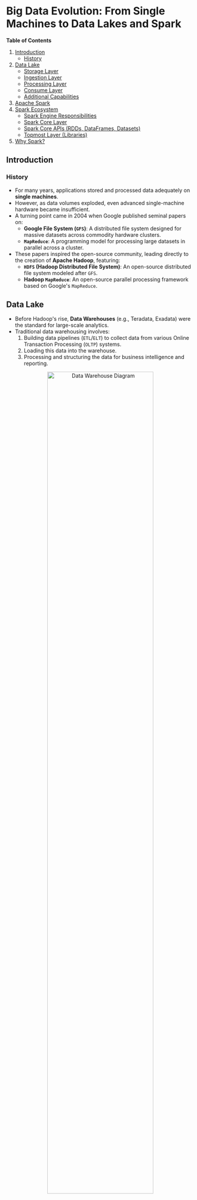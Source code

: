 # Big Data Evolution: From Single Machines to Data Lakes and Spark

**Table of Contents**

1. [Introduction](#introduction)
   - [History](#history)
2. [Data Lake](#data-lake)
   - [Storage Layer](#storage-layer)
   - [Ingestion Layer](#ingestion-layer)
   - [Processing Layer](#processing-layer)
   - [Consume Layer](#consume-layer)
   - [Additional Capabilities](#additional-capabilities)
3. [Apache Spark](#apache-spark)
4. [Spark Ecosystem](#spark-ecosystem)
   - [Spark Engine Responsibilities](#spark-engine-responsibilities)
   - [Spark Core Layer](#spark-core-layer)
   - [Spark Core APIs (RDDs, DataFrames, Datasets)](#spark-core-apis-rdds-dataframes-datasets)
   - [Topmost Layer (Libraries)](#topmost-layer-libraries)
5. [Why Spark?](#why-spark)

## Introduction

### History

- For many years, applications stored and processed data adequately on **single machines**.
- However, as data volumes exploded, even advanced single-machine hardware became insufficient.
- A turning point came in 2004 when Google published seminal papers on:
  - **Google File System (`GFS`)**: A distributed file system designed for massive datasets across commodity hardware clusters.
  - **`MapReduce`**: A programming model for processing large datasets in parallel across a cluster.
- These papers inspired the open-source community, leading directly to the creation of **Apache Hadoop**, featuring:
  - **`HDFS` (Hadoop Distributed File System)**: An open-source distributed file system modeled after `GFS`.
  - **Hadoop `MapReduce`**: An open-source parallel processing framework based on Google's `MapReduce`.

## Data Lake

- Before Hadoop's rise, **Data Warehouses** (e.g., Teradata, Exadata) were the standard for large-scale analytics.
- Traditional data warehousing involves:
  1.  Building data pipelines (`ETL`/`ELT`) to collect data from various Online Transaction Processing (`OLTP`) systems.
  2.  Loading this data into the warehouse.
  3.  Processing and structuring the data for business intelligence and reporting.

<p align="center">
    <img src="https://github.com/user-attachments/assets/57c44f35-4dbf-419f-8f54-f663af9a95ef" width="75%" alt="Data Warehouse Diagram">
</p>

A **data lake** is a centralized repository designed to store, process, and secure vast amounts of data in its **native, raw format**. It accommodates diverse data types, including structured, semi-structured, and unstructured data.

A data lake typically encompasses four key functional layers:

1.  **Ingest**: Collecting and loading data from source systems.
2.  **Store**: Persisting large volumes of data reliably.
3.  **Process**: Transforming, analyzing, and enriching the stored data.
4.  **Consume**: Providing access to data for users and applications.

### Storage Layer

The foundation of a data lake is its **storage infrastructure**. Common choices include:

- On-premise **`HDFS`** clusters.
- Cloud object storage services like **Amazon `S3`** (Simple Storage Service), **Azure Blob Storage**, **Azure Data Lake Storage (`ADLS`)**, or **Google Cloud Storage (`GCS`)**.

Cloud object stores are highly favored due to their **scalability, high availability, durability,** and **cost-effectiveness**.

### Ingestion Layer

- Data lakes often advocate for ingesting data in its **original, raw format**.
- This involves preserving an **unmodified, immutable copy** of the source data, maintaining its full context for future use.
- This layer focuses on selecting and managing tools/processes to move data from sources into the lake's storage.
- Tooling is diverse, reflecting varied source systems and data types:
  - Change Data Capture (`CDC`): e.g., HVR, Debezium
  - `ETL`/`ELT` Platforms: e.g., AWS Glue, Informatica, Talend, Azure Data Factory
  - Messaging Queues: e.g., Apache `Kafka`
  - Streaming Ingestion: e.g., Apache Flume, `Kafka` Connect

### Processing Layer

- This is where data transformation and computation happen:
  - Data quality validation.
  - Data cleaning, transformation, and preparation.
  - Data correlation and aggregation.
  - Advanced analytics and machine learning model training/application.
- Large-scale processing typically involves two distinct components:
  1. **Data Processing Framework**: The engine for developing and running distributed applications. **`Apache Spark`** is the leading framework here. Others include Apache Flink.
  2. **Orchestration/Cluster Management Framework**: Manages cluster resources (CPU, memory, nodes), schedules tasks, and handles scaling. Key examples are **Hadoop `YARN`**, **`Kubernetes` (K8s)**, and **Apache Mesos**.

### Consume Layer

- This layer provides interfaces for accessing the data lake's contents (both raw and processed).
- Consumption patterns and tools vary widely:
  - **Data Analysts**: `SQL` queries via clients, Business Intelligence (`BI`) tools (Tableau, Power BI).
  - **Data Scientists**: Notebook environments (Jupyter, Zeppelin) using Python/R, Machine Learning platforms.
  - **Applications**: Dashboards, `REST API` endpoints, file downloads.
  - **Other Systems**: Connections via `JDBC`/`ODBC` drivers.
  - **Search/Discovery**: Metadata catalogs or search interfaces.
- Flexibility is key to meet diverse downstream needs.

<p align="center">
    <img src="https://github.com/user-attachments/assets/fd75d8f7-3229-4a92-8b1a-f2893c0ceeb8" width="75%" alt="Data Lake Components Diagram">
</p>

### Additional Capabilities

> A production-ready data lake requires more than just the core layers. Essential supporting components include:
>
> - **Security**: Authentication, authorization, encryption, auditing.
> - **Workflow Management**: Orchestrating complex data pipelines (e.g., Apache Airflow, Prefect, Dagster).
> - **Metadata Management & Data Catalog**: Discovering, understanding, and governing data (e.g., Apache Atlas, Amundsen, DataHub).
> - **Data Lifecycle Management**: Archiving, deletion policies.
> - **Monitoring & Operations**: Tracking performance, health, and costs.
> - **Data Governance & Quality**: Ensuring data reliability and compliance.

## Apache Spark

- **`Apache Spark`** is a leading **unified analytics engine** designed for large-scale data processing, widely adopted in modern data lakes and data platforms.
- It provides high-level APIs in **Scala, Java, Python, R, and `SQL`**, supporting:
  - Data Engineering (`ETL`/`ELT`)
  - Data Science
  - Machine Learning
- Spark can run on single machines or scale out across large clusters.

## Spark Ecosystem

<p align="center">
    <img src="https://github.com/user-attachments/assets/a1fec4f3-75e9-4aa8-be57-5375d14ebbe8" width="75%" alt="Spark Ecosystem Diagram">
</p>

> **Key Point:** `Apache Spark` excels at **distributed computation**. It relies on external systems for **cluster management** and **persistent storage**.

### Spark Engine Responsibilities

The core Spark engine manages the distributed execution:

- Breaking down application logic into smaller, independent **tasks**.
- **Scheduling** tasks across available cluster resources (executors).
- Managing **data partitioning** and providing data to tasks.
- **Monitoring** task execution and progress.
- Providing **fault tolerance** by re-executing failed tasks.
- Coordinating with the **cluster manager** (e.g., `YARN`, `Kubernetes`) and **storage systems** (e.g., `HDFS`, `S3`).

### Spark Core Layer

- Consists of the core Spark engine and fundamental APIs.
- **Cluster Management Integration**: Spark works seamlessly with managers like **Hadoop `YARN`**, **`Kubernetes`**, **Apache Mesos**, or its own simple standalone scheduler.
- **Storage System Integration**: Spark reads from and writes to a wide variety of data sources, including **`HDFS`**, **Amazon `S3`**, **Azure Blob Storage / `ADLS`**, **Google Cloud Storage (`GCS`)**, Cassandra, HBase, JDBC databases, and more.

### Spark Core APIs (RDDs, DataFrames, Datasets)

Spark provides several core programming abstractions:

- **`RDD` (Resilient Distributed Dataset)**:
  - The original, low-level abstraction representing an immutable, partitioned collection of items processed in parallel.
  - Offers maximum flexibility and control but can be complex to use directly.
  - Essential for unstructured data or highly customized processing.
- **`DataFrame`**:
  - A distributed collection of data organized into named columns, conceptually similar to a table in a relational database or a pandas/R DataFrame.
  - Built on top of `RDD`s but includes schema information.
  - Enables significant performance optimizations via the **Catalyst optimizer** and **Tungsten execution engine**.
  - The most commonly used API for structured and semi-structured data processing in Python, R, Scala, and Java.
- **`Dataset`**:
  - Available in Scala and Java, it combines the benefits of `RDD`s (type safety, functional programming) with the optimizations of `DataFrame`s.
  - Essentially a typed `DataFrame`.

**Recommendation:** For most common use cases, prefer the **`DataFrame` API** due to its ease of use, performance optimizations, and rich functionality via `Spark SQL`. Use `RDD`s when necessary for low-level control.

### Topmost Layer (Libraries)

Built upon Spark Core, these libraries provide specialized capabilities:

- **`Spark SQL` and `DataFrame`/`Dataset` API**:
  - Enables querying structured data using `SQL` or the expressive `DataFrame` API.
  - Acts as the foundation for working with structured data in Spark.
- **Streaming**:
  - **`Structured Streaming`**: The modern, high-level API for building continuous, end-to-end streaming applications using the `DataFrame`/`Dataset` API. Provides fault tolerance and exactly-once processing guarantees.
  - _(Legacy: Spark Streaming (DStreams))_ The older micro-batching streaming API based on `RDD`s.
- **Machine Learning (`MLlib`)**:
  - Spark's built-in library for scalable machine learning.
  - Includes algorithms for classification, regression, clustering, recommendation, etc.
  - Provides tools for feature engineering, pipeline construction, and model evaluation.
- **Graph Processing (`GraphX` / GraphFrames)**:
  - APIs for performing graph computations (e.g., PageRank, connected components) on large-scale graph datasets.

> These libraries are **not isolated silos**. They are designed to interoperate smoothly within a single Spark application, allowing you to combine `SQL`, streaming, machine learning, and graph processing seamlessly.

## Why Spark?

`Apache Spark` has become dominant for several key reasons:

1.  **Abstraction & Ease of Use**:
    - It hides much of the complexity of distributed computing behind high-level APIs (`DataFrame`, `SQL`).
    - Code is often significantly shorter and more readable than equivalent Hadoop `MapReduce` code.
    - Offers interactive shells for exploration (`pyspark`, `spark-shell`, `spark-sql`).
2.  **Unified Platform**:
    - Provides a single engine for batch processing, `SQL` queries, stream processing, machine learning, and graph analysis.
    - Reduces the need to integrate multiple specialized systems.
3.  **Performance**:
    - Leverages in-memory computation, significantly speeding up iterative algorithms (common in ML) and interactive queries compared to `MapReduce`'s disk-based approach.
    - Advanced Catalyst optimizer and Tungsten execution engine generate efficient execution plans.
4.  **Integration**:
    - Connects to a vast ecosystem of storage systems and data sources.
    - Runs on popular cluster managers (`YARN`, `Kubernetes`, Mesos).
